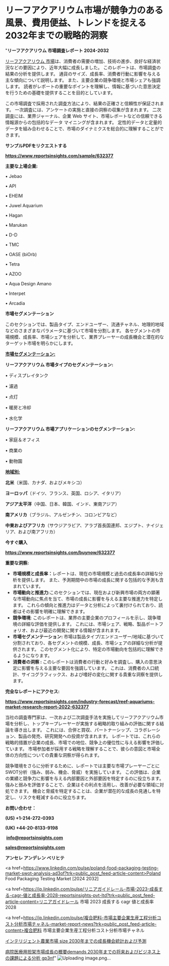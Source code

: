 # リーフアクアリウム市場が競争力のある風景、費用便益、トレンドを捉える2032年までの戦略的洞察

"<strong>リーフアクアリウム 市場調査レポート 2024-2032</strong>

<a href=https://www.reportsinsights.com/sample/632377>リーフアクアリウム 市場</a>は、消費者の需要の増加、技術の進歩、良好な経済状況などの要因により、近年大幅に成長しました。 このレポートは、市場調査の結果の分析を提供します。 通貨のサイズ、成長率、消費者行動に影響を与える主な傾向について説明します。 また、主要企業の競争環境と市場シェアも強調します。 読者がレポートの重要なポイントを理解し、情報に基づいた意思決定を行うための基礎を提供することを目的としています。

この市場調査で採用された調査方法により、結果の正確さと信頼性が保証されます。 一次調査には、アンケートの実施と直接の洞察の収集が含まれます。 二次調査には、業界ジャーナル、企業 Web サイト、市場レポートなどの信頼できる情報源からの包括的なデータ マイニングが含まれます。 定性的データと定量的データを組み合わせることで、市場のダイナミクスを総合的に理解することができます。

<strong><b>サンプルPDFをリクエストする</b></strong>

<a href=https://www.reportsinsights.com/sample/632377><strong><u>https://www.reportsinsights.com/sample/632377</u></strong></a>

<strong>主要な上場企業:</strong>

• Jebao

• API

• EHEIM

• Juwel Aquarium

• Hagan

• Marukan

• D-D

• TMC

• OASE (biOrb)

• Tetra

• AZOO

• Aqua Design Amano

• Interpet

• Arcadia

<strong>市場セグメンテーション</strong>

このセクションでは、製品タイプ、エンドユーザー、流通チャネル、地理的地域などのさまざまなパラメータに基づいて市場を分割します。 各セグメントの市場規模、成長率、市場シェアを分析して、業界プレーヤーの成長機会と潜在的なターゲット市場を明らかにします。

<strong><u>市場セグメンテーション</u></strong><strong><u>:</u></strong>

<strong>リーフアクアリウム 市場タイプのセグメンテーション:</strong>

• ディスプレイタンク

• 濾過

• 点灯

• 暖房と冷却

• 水化学

<strong>リーフアクアリウム 市場アプリケーションのセグメンテーション:</strong>

• 家庭＆オフィス

• 商業の

• 動物園

<strong><u>地域別</u></strong><strong><u>:</u></strong>

<strong>北米</strong>（米国、カナダ、およびメキシコ）

<strong>ヨーロッパ</strong>（ドイツ、フランス、英国、ロシア、イタリア）

<strong>アジア太平洋</strong>（中国、日本、韓国、インド、東南アジア）

<strong>南アメリカ</strong>（ブラジル、アルゼンチン、コロンビアなど）

<strong>中東およびアフリカ</strong>（サウジアラビア、アラブ首長国連邦、エジプト、ナイジェリア、および南アフリカ）

<strong>今すぐ購入</strong>

<a href=https://www.reportsinsights.com/buynow/632377><strong><u>https://www.reportsinsights.com/buynow/632377</u></strong></a>

<strong>重要な洞察:</strong>
<ul>
  <li><strong>市場規模と成長率：</strong>レポートは、現在の市場規模と過去の成長率の詳細な分析を提供します。 また、予測期間中の市場の成長に関する包括的な予測も含まれています。</li>
  <li><strong>市場動向と推進力:</strong>このセクションでは、現在および新興市場の両方の顕著な市場動向に焦点を当て、市場の成長に影響を与える主要な推進力を特定します。 これらの傾向と推進力はデータと分析によって裏付けられており、読者はその影響を明確に理解できます。</li>
  <li><strong>競争環境</strong>: このレポートは、業界の主要企業のプロフィールを示し、競争環境の詳細な評価を提供します。 これには、市場シェア、戦略、製品ポートフォリオ、および最近の開発に関する情報が含まれます。</li>
  <li><strong>市場セグメンテーション: </strong>市場は製品タイプ/エンドユーザー/地域に基づいて分割されており、各セグメントの規模、成長、市場シェアの詳細な分析が提供されます。 このセグメント化により、特定の市場動向を包括的に理解できるようになります。</li>
  <li><strong>消費者の洞察 : </strong>このレポートは消費者の行動と好みを調査し、購入の意思決定に影響を与える主要な要因を強調しています。 これは、消費者の人口統計、サイコグラフィックス、および嗜好の変化に関する貴重な洞察を提供します。</li>
</ul>
<strong>完全なレポートにアクセス:</strong>

<a href=https://www.reportsinsights.com/industry-forecast/reef-aquariums-market-research-report-2022-632377><strong><u><b>https://www.reportsinsights.com/industry-forecast/reef-aquariums-market-research-report-2022-632377</b></u></strong></a>

当社の調査専門家は、一次および二次調査手法を実施してリーフアクアリウム市場を分析し、トップキープレーヤーが実施する戦略的取り組みの評価に関する結論を導き出します。 これには、合併と買収、パートナーシップ、コラボレーション、製品の発売、研究開発への投資が含まれます。 レポートでは、これらの戦略的措置が企業の成長、市場での地位、競争上の優位性に与える影響を評価しています。 市場参加者が採用する戦略を理解することで、彼らの意図と市場全体の方向性についての貴重な洞察が得られます。

競争環境をさらに分析するために、レポートでは主要な市場プレーヤーごとにSWOT分析（強み、弱み、機会、脅威）を実施しています。 この評価は、企業の業績と競争力に影響を与える内部要因と外部要因を特定するのに役立ちます。 強みと弱みを評価することで、企業はその利点を活用し、改善が必要な領域に対処できます。 機会と脅威を特定することは、企業が潜在的な成長の見通しを特定し、リスクを軽減するのに役立ちます。

<strong>お問い合わせ：</strong>

<strong>(US) +1-214-272-0393</strong>

<strong>(UK) +44-20-8133-9198</strong>

<strong> </strong><a href=info@reportsinsights.com><strong><u>info@reportsinsights.com</u></strong></a>

<a href=sales@reportsinsights.com><strong><u>sales@reportsinsights.com</u></strong></a>

<strong>アンセレ アンデレン ベリヒテ</strong>

<a href=https://www.linkedin.com/pulse/poland-food-packaging-testing-market-swot-analysis-ad3of?trk=public_post_feed-article-content>Poland Food Packaging Testing Market [2024 2032]</a>

<a href=https://jp.linkedin.com/pulse/リニアガイドレール-市場-2023-成長する-cagr-値と成長率-2028-reportsinsights-pvt-ltd?trk=public_post_feed-article-content>リニアガイドレール 市場 2023 成長する cagr 値と成長率 2028</a>

<a href=https://jp.linkedin.com/pulse/複合肥料-市場主要企業生産工程分析コスト分析市場チャネル-market-report-news?trk=public_post_feed-article-content>複合肥料 市場主要企業生産工程分析コスト分析市場チャネル</a>

<a href=https://www.linkedin.com/pulse/インテリジェント農業市場-size-2030年までの成長機会統計および予測-healthscope-news-245-1yq9f/>インテリジェント農業市場 size 2030年までの成長機会統計および予測</a>

<a href=https://www.linkedin.com/pulse/病院医療用担架市場成長の概要demands-2030年までの将来およびビジネス上の課題による分析-gp3nf/>病院医療用担架市場成長の概要demands 2030年までの将来およびビジネス上の課題による分析 gp3nf</a>"
![Uploading image.png…]()
